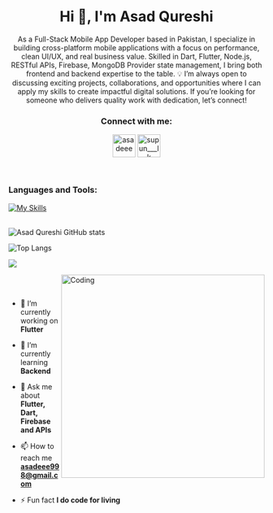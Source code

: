 

<h1 align="center">Hi 👋, I'm Asad Qureshi</h1>
<p align="center">As a Full-Stack Mobile App Developer based in Pakistan, I specialize in building cross-platform mobile applications with a focus on performance, clean UI/UX, and real business value. Skilled in Dart, Flutter, Node.js, RESTful APIs, Firebase, MongoDB Provider state management, I bring both frontend and backend expertise to the table.
💡 I’m always open to discussing exciting projects, collaborations, and opportunities where I can apply my skills to create impactful digital solutions. If you’re looking for someone who delivers quality work with dedication, let’s connect!
</p>

<h3 align="Center">Connect with me:</h3>
<p align="Center">
<a href="https://www.linkedin.com/in/asadeee/" target="blank"><img align="center" src="https://upload.wikimedia.org/wikipedia/commons/c/ca/LinkedIn_logo_initials.png" alt="asadeee" height="45" width="45" /></a>
<a href="https://www.instagram.com/codewithasadee/" target="blank"><img align="center" src="https://raw.githubusercontent.com/rahuldkjain/github-profile-readme-generator/master/src/images/icons/Social/instagram.svg" alt="supun___lk" height="45" width="45" /></a>

</p>
<br>




### Languages and Tools:
[![My Skills](https://skillicons.dev/icons?i=flutter,dart,javascript,nodejs,mongodb,firebase,github,git,postman)](https://skillicons.dev)
<br><br>

![Asad Qureshi GitHub stats](https://github-readme-stats.vercel.app/api?username=asadeee-web&show_icons=true&theme=dark)

![Top Langs](https://github-readme-stats.vercel.app/api/top-langs/?username=asadeee-web&theme=dark)

<a href="https://git.io/streak-stats"><img src="https://streak-stats.demolab.com?user=asadeee-web"/></a>

<img align="right" alt="Coding" width="400" src="https://user-images.githubusercontent.com/74038190/229223263-cf2e4b07-2615-4f87-9c38-e37600f8381a.gif">
<br><br>


- 🔭 I’m currently working on **Flutter**

- 🌱 I’m currently learning **Backend**

- 💬 Ask me about **Flutter, Dart, Firebase and APIs**

- 📫 How to reach me **asadeee998@gmail.com**

- ⚡ Fun fact **I do code for living**



